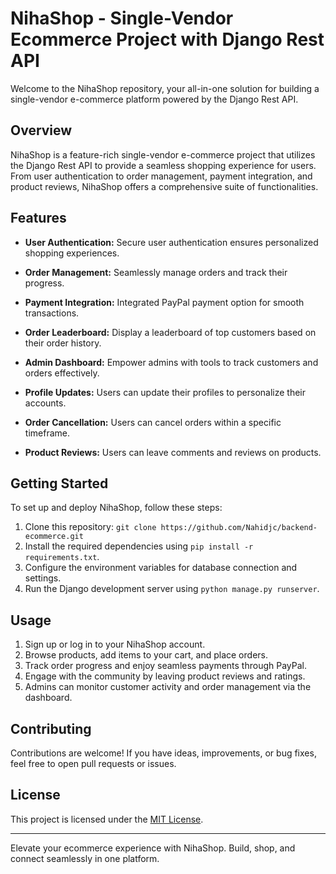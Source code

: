 # NihaShop - Single-Vendor Ecommerce Project with Django Rest API

Welcome to the NihaShop repository, your all-in-one solution for building a single-vendor e-commerce platform powered by the Django Rest API.

## Overview

NihaShop is a feature-rich single-vendor e-commerce project that utilizes the Django Rest API to provide a seamless shopping experience for users. From user authentication to order management, payment integration, and product reviews, NihaShop offers a comprehensive suite of functionalities.

## Features

- **User Authentication:** Secure user authentication ensures personalized shopping experiences.

- **Order Management:** Seamlessly manage orders and track their progress.

- **Payment Integration:** Integrated PayPal payment option for smooth transactions.

- **Order Leaderboard:** Display a leaderboard of top customers based on their order history.

- **Admin Dashboard:** Empower admins with tools to track customers and orders effectively.

- **Profile Updates:** Users can update their profiles to personalize their accounts.

- **Order Cancellation:** Users can cancel orders within a specific timeframe.

- **Product Reviews:** Users can leave comments and reviews on products.

## Getting Started

To set up and deploy NihaShop, follow these steps:

1. Clone this repository: `git clone https://github.com/Nahidjc/backend-ecommerce.git`
2. Install the required dependencies using `pip install -r requirements.txt`.
3. Configure the environment variables for database connection and settings.
4. Run the Django development server using `python manage.py runserver`.

## Usage

1. Sign up or log in to your NihaShop account.
2. Browse products, add items to your cart, and place orders.
3. Track order progress and enjoy seamless payments through PayPal.
4. Engage with the community by leaving product reviews and ratings.
5. Admins can monitor customer activity and order management via the dashboard.

## Contributing

Contributions are welcome! If you have ideas, improvements, or bug fixes, feel free to open pull requests or issues.

## License

This project is licensed under the [MIT License](LICENSE).

---

Elevate your ecommerce experience with NihaShop. Build, shop, and connect seamlessly in one platform.
